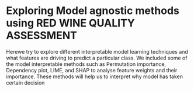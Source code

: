 # Exploring Model agnostic methods using  RED WINE QUALITY ASSESSMENT
Herewe try to explore different interpretable model learning techniques and what features are driving to predict a particular class. We included some of the model interpretable methods such as Permutation importance, Dependency plot, LIME, and SHAP to analyse feature weights and their importance. These methods will help us to interpret why model has taken certain decision
